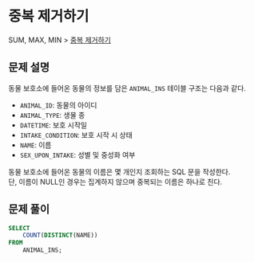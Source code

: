 # 중복 제거하기

SUM, MAX, MIN > [중복 제거하기](https://programmers.co.kr/learn/courses/30/lessons/59408)

## 문제 설명

동물 보호소에 들어온 동물의 정보를 담은 `ANIMAL_INS` 테이블 구조는 다음과 같다.

- `ANIMAL_ID`: 동물의 아이디
- `ANIMAL_TYPE`: 생물 종
- `DATETIME`: 보호 시작일
- `INTAKE_CONDITION`: 보호 시작 시 상태
- `NAME`: 이름
- `SEX_UPON_INTAKE`: 성별 및 중성화 여부

동물 보호소에 들어온 동물의 이름은 몇 개인지 조회하는 SQL 문을 작성한다.  
단, 이름이 NULL인 경우는 집계하지 않으며 중복되는 이름은 하나로 친다.

## 문제 풀이

```sql
SELECT
    COUNT(DISTINCT(NAME))
FROM
    ANIMAL_INS;
```
